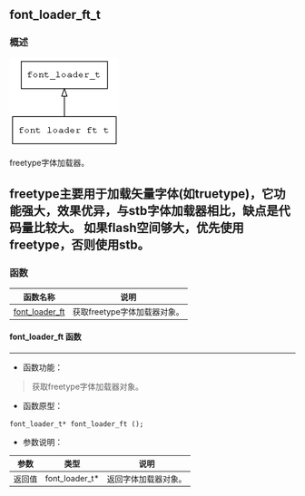 ## font\_loader\_ft\_t
### 概述
![image](images/font_loader_ft_t_0.png)

freetype字体加载器。

 freetype主要用于加载矢量字体(如truetype)，它功能强大，效果优异，与stb字体加载器相比，缺点是代码量比较大。
 如果flash空间够大，优先使用freetype，否则使用stb。
----------------------------------
### 函数
<p id="font_loader_ft_t_methods">

| 函数名称 | 说明 | 
| -------- | ------------ | 
| <a href="#font_loader_ft_t_font_loader_ft">font\_loader\_ft</a> | 获取freetype字体加载器对象。 |
#### font\_loader\_ft 函数
-----------------------

* 函数功能：

> <p id="font_loader_ft_t_font_loader_ft">获取freetype字体加载器对象。

* 函数原型：

```
font_loader_t* font_loader_ft ();
```

* 参数说明：

| 参数 | 类型 | 说明 |
| -------- | ----- | --------- |
| 返回值 | font\_loader\_t* | 返回字体加载器对象。 |
